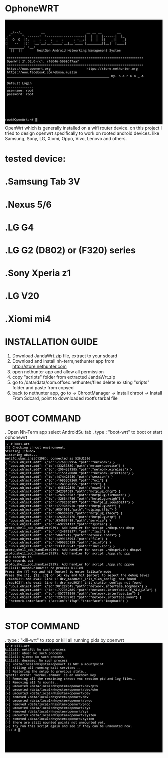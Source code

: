 # OphoneWRT
![screenshot](https://github.com/si-GILA/OphoneWRT/blob/750e8e535ac2bf462742bd78ee9a077525931e1b/pict/banner.jpg)
OpenWrt which is generally installed on a wifi router device.
on this project I tried to design openwrt specifically to work on rooted android devices.
like Samsung, Sony, LG, Xiomi, Oppo, Vivo, Lenovo and others.

# tested device:
# .Samsung Tab 3V
# .Nexus 5/6
# .LG G4
# .LG G2 (D802) or (F320) series
# .Sony Xperia z1
# .LG V20
# .Xiomi mi4

# INSTALLATION GUIDE
1. Download JandaWrt.zip file, extract to your sdcard
2. Download and install nh-term,nethunter app from http://store.nethunter.com
3. open nethunter app and allow all permission
4. copy "scripts" folder from extracted JandaWrt.zip
5. go to /data/data/com.offsec.nethunter/files delete existing "sripts" folder and paste from copyed
6. back to nethunter app, go to -> ChrootManager -> Install chroot -> Install From Sdcard, point to downloaded rootfs tarbal file

# BOOT COMMAND
. Open Nh-Term app select AndroidSu tab
. type : "boot-wrt" to boot or start ophonewrt
![screenshot](https://github.com/si-GILA/OphoneWRT/blob/750e8e535ac2bf462742bd78ee9a077525931e1b/pict/bootcmd.jpg)
# STOP COMMAND
. type : "kill-wrt" to stop or kill all running pids by openwrt
![sreenshot](https://github.com/si-GILA/OphoneWRT/blob/750e8e535ac2bf462742bd78ee9a077525931e1b/pict/killcmd.jpg)
